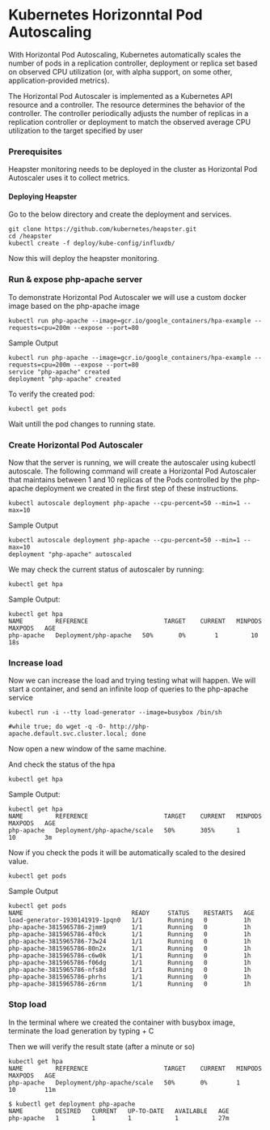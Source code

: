 # Kubernetes Horizonntal Pod Autoscaling

With Horizontal Pod Autoscaling, Kubernetes automatically scales the number of pods in a replication controller, deployment or replica set based on observed CPU utilization (or, with alpha support, on some other, application-provided metrics).

The Horizontal Pod Autoscaler is implemented as a Kubernetes API resource and a controller. The resource determines the behavior of the controller. The controller periodically adjusts the number of replicas in a replication controller or deployment to match the observed average CPU utilization to the target specified by user

### Prerequisites

Heapster monitoring needs to be deployed in the cluster as Horizontal Pod Autoscaler uses it to collect metrics.

#### Deploying Heapster

Go to the below directory and create the deployment and services.

```
git clone https://github.com/kubernetes/heapster.git
cd /heapster
kubectl create -f deploy/kube-config/influxdb/
```

Now this will deploy the heapster monitoring.

### Run & expose php-apache server

To demonstrate Horizontal Pod Autoscaler we will use a custom docker image based on the php-apache image

```
kubectl run php-apache --image=gcr.io/google_containers/hpa-example --requests=cpu=200m --expose --port=80  
```

Sample Output
```
kubectl run php-apache --image=gcr.io/google_containers/hpa-example --requests=cpu=200m --expose --port=80
service "php-apache" created
deployment "php-apache" created
```

To verify the created pod:
```
kubectl get pods
```

Wait untill the pod changes to running state.
### Create Horizontal Pod Autoscaler
Now that the server is running, we will create the autoscaler using kubectl autoscale. The following command will create a Horizontal Pod Autoscaler that maintains between 1 and 10 replicas of the Pods controlled by the php-apache deployment we created in the first step of these instructions.

```
kubectl autoscale deployment php-apache --cpu-percent=50 --min=1 --max=10
```

Sample Output
```
kubectl autoscale deployment php-apache --cpu-percent=50 --min=1 --max=10
deployment "php-apache" autoscaled
```

We may check the current status of autoscaler by running:

```
kubectl get hpa
```
Sample Output:
```
kubectl get hpa
NAME         REFERENCE                     TARGET    CURRENT   MINPODS   MAXPODS   AGE
php-apache   Deployment/php-apache   50%       0%        1         10        18s
```
### Increase load

Now we can increase the load and trying testing what will happen.
We will start a container, and send an infinite loop of queries to the php-apache service

```
kubectl run -i --tty load-generator --image=busybox /bin/sh

#while true; do wget -q -O- http://php-apache.default.svc.cluster.local; done
```
Now open a new window of the same machine.

And check the status of the hpa
```
kubectl get hpa
```
Sample Output:

```
kubectl get hpa
NAME         REFERENCE                     TARGET    CURRENT   MINPODS   MAXPODS   AGE
php-apache   Deployment/php-apache/scale   50%       305%      1         10        3m
```

Now if you check the pods it will be automatically scaled to the desired value.

```
kubectl get pods
```

Sample Output
```
kubectl get pods
NAME                              READY     STATUS    RESTARTS   AGE
load-generator-1930141919-1pqn0   1/1       Running   0          1h
php-apache-3815965786-2jmm9       1/1       Running   0          1h
php-apache-3815965786-4f0ck       1/1       Running   0          1h
php-apache-3815965786-73w24       1/1       Running   0          1h
php-apache-3815965786-80n2x       1/1       Running   0          1h
php-apache-3815965786-c6w0k       1/1       Running   0          1h
php-apache-3815965786-f06dg       1/1       Running   0          1h
php-apache-3815965786-nfs8d       1/1       Running   0          1h
php-apache-3815965786-phrhs       1/1       Running   0          1h
php-apache-3815965786-z6rnm       1/1       Running   0          1h
```

### Stop load

In the terminal where we created the container with busybox image, terminate the load generation by typing <Ctrl> + C

Then we will verify the result state (after a minute or so)
```
kubectl get hpa
NAME         REFERENCE                     TARGET    CURRENT   MINPODS   MAXPODS   AGE
php-apache   Deployment/php-apache/scale   50%       0%        1         10        11m

$ kubectl get deployment php-apache
NAME         DESIRED   CURRENT   UP-TO-DATE   AVAILABLE   AGE
php-apache   1         1         1            1           27m
```
